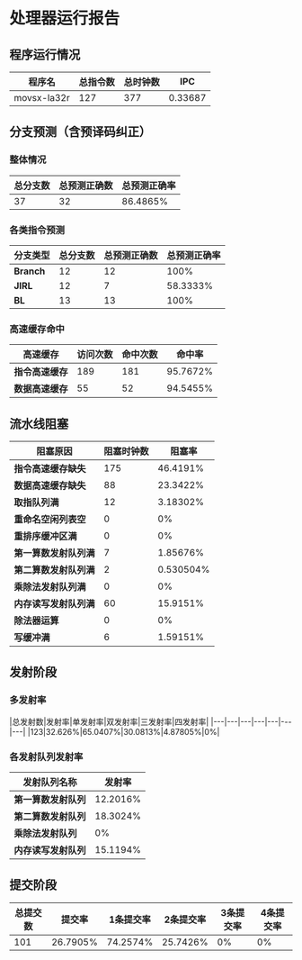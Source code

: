 # 处理器运行报告
## 程序运行情况
|程序名|总指令数|总时钟数|IPC|
|---|---|---|---|
|movsx-la32r|127|377|0.33687|

## 分支预测（含预译码纠正）
### 整体情况
|总分支数|总预测正确数|总预测正确率|
|---|---|---|
|37|32|86.4865%|

### 各类指令预测
|分支类型|总分支数|总预测正确数|总预测正确率|
|---|---|---|---|
|**Branch**| 12 | 12 | 100%|
|**JIRL**| 12 | 7 | 58.3333%|
|**BL**| 13 | 13 | 100%|

### 高速缓存命中
|高速缓存|访问次数|命中次数|命中率|
|---|---|---|---|
|**指令高速缓存**| 189 | 181 | 95.7672%|
|**数据高速缓存**| 55 | 52 | 94.5455%|
## 流水线阻塞
|阻塞原因|阻塞时钟数|阻塞率|
|---|---|---|
|**指令高速缓存缺失**| 175 | 46.4191%|
|**数据高速缓存缺失**| 88 | 23.3422%|
|**取指队列满**| 12 | 3.18302%|
|**重命名空闲列表空**|0 | 0%|
|**重排序缓冲区满**|0 | 0%|
|**第一算数发射队列满**|7 | 1.85676%|
|**第二算数发射队列满**|2 | 0.530504%|
|**乘除法发射队列满**|0 | 0%|
|**内存读写发射队列满**|60 | 15.9151%|
|**除法器运算**|0 | 0%|
|**写缓冲满**|6 | 1.59151%|

## 发射阶段
### 多发射率
|总发射数|发射率|单发射率|双发射率|三发射率|四发射率|
|---|---|---|---|---|---|---|
|123|32.626%|65.0407%|30.0813%|4.87805%|0%|

### 各发射队列发射率
|发射队列名称|发射率|
|---|---|
|**第一算数发射队列**|12.2016%|
|**第二算数发射队列**|18.3024%|
|**乘除法发射队列**|0%|
|**内存读写发射队列**|15.1194%|

## 提交阶段
|总提交数|提交率|1条提交率|2条提交率|3条提交率|4条提交率|
|---|---|---|---|---|---|
|101|26.7905%|74.2574%|25.7426%|0%|0%|
